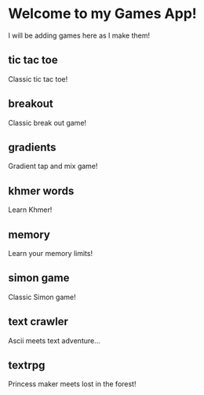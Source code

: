 # Welcome to my Games App!

I will be adding games here as I make them!

## tic tac toe

Classic tic tac toe!

## breakout

Classic break out game!

## gradients

Gradient tap and mix game!

## khmer words

Learn Khmer!

## memory

Learn your memory limits!

## simon game

Classic Simon game!

## text crawler

Ascii meets text adventure...

## textrpg

Princess maker meets lost in the forest!